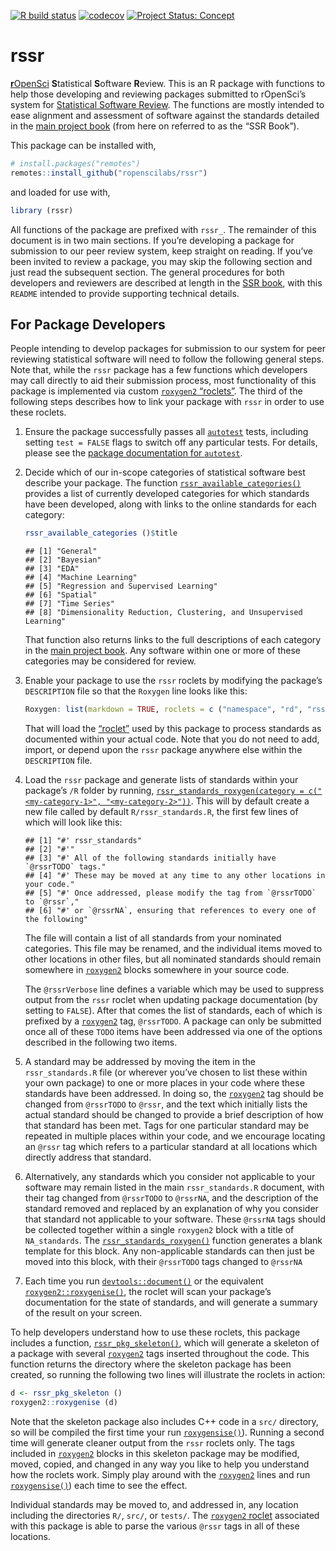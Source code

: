 <!-- badges: start -->

[![R build
status](https://github.com/ropenscilabs/rssr/workflows/R-CMD-check/badge.svg)](https://github.com/ropenscilabs/rssr/actions)
[![codecov](https://codecov.io/gh/ropenscilabs/rssr/branch/master/graph/badge.svg)](https://codecov.io/gh/ropenscilabs/rssr)
[![Project Status:
Concept](https://www.repostatus.org/badges/latest/concept.svg)](https://www.repostatus.org/#concept)
<!-- badges: end -->

<!-- README.md is generated from README.Rmd. Please edit that file -->

# rssr

[**r**OpenSci](https://ropensci.org) **S**tatistical **S**oftware
**R**eview. This is an R package with functions to help those developing
and reviewing packages submitted to rOpenSci’s system for [Statistical
Software
Review](https://ropenscilabs.github.io/statistical-software-review-book/index.html).
The functions are mostly intended to ease alignment and assessment of
software against the standards detailed in the [main project
book](https://ropenscilabs.github.io/statistical-software-review-book/index.html)
(from here on referred to as the “SSR Book”).

This package can be installed with,

``` r
# install.packages("remotes")
remotes::install_github("ropenscilabs/rssr")
```

and loaded for use with,

``` r
library (rssr)
```

All functions of the package are prefixed with `rssr_`. The remainder of
this document is in two main sections. If you’re developing a package
for submission to our peer review system, keep straight on reading. If
you’ve been invited to review a package, you may skip the following
section and just read the subsequent section. The general procedures for
both developers and reviewers are described at length in the [SSR
book](https://ropenscilabs.github.io/statistical-software-review-book/index.html),
with this `README` intended to provide supporting technical details.

## For Package Developers

People intending to develop packages for submission to our system for
peer reviewing statistical software will need to follow the following
general steps. Note that, while the `rssr` package has a few functions
which developers may call directly to aid their submission process, most
functionality of this package is implemented via custom [`roxygen2`
“roclets”](https://roxygen2.r-lib.org). The third of the following steps
describes how to link your package with `rssr` in order to use these
roclets.

1.  Ensure the package successfully passes all
    [`autotest`](https://github.com/ropenscilabs/autotest) tests,
    including setting `test = FALSE` flags to switch off any particular
    tests. For details, please see the [package documentation for
    `autotest`](https://ropenscilabs.github.io/autotest/).

2.  Decide which of our in-scope categories of statistical software best
    describe your package. The function
    [`rssr_available_categories()`](https://ropenscilabs.github.io/statistical-software-review/reference/rssr_available_categories.html)
    provides a list of currently developed categories for which
    standards have been developed, along with links to the online
    standards for each category:

    ``` r
    rssr_available_categories ()$title
    ```

        ## [1] "General"                                                        
        ## [2] "Bayesian"                                                       
        ## [3] "EDA"                                                            
        ## [4] "Machine Learning"                                               
        ## [5] "Regression and Supervised Learning"                             
        ## [6] "Spatial"                                                        
        ## [7] "Time Series"                                                    
        ## [8] "Dimensionality Reduction, Clustering, and Unsupervised Learning"

    That function also returns links to the full descriptions of each
    category in the [main project
    book](https://ropenscilabs.github.io/statistical-software-review-book/index.html).
    Any software within one or more of these categories may be
    considered for review.

3.  Enable your package to use the `rssr` roclets by modifying the
    package’s `DESCRIPTION` file so that the `Roxygen` line looks like
    this:

    ``` r
    Roxygen: list(markdown = TRUE, roclets = c ("namespace", "rd", "rssr::rssr_roclet"))
    ```

    That will load the [“roclet”](https://roxygen2.r-lib.org) used by
    this package to process standards as documented within your actual
    code. Note that you do not need to add, import, or depend upon the
    `rssr` package anywhere else within the `DESCRIPTION` file.

4.  Load the `rssr` package and generate lists of standards within your
    package’s `/R` folder by running,
    [`rssr_standards_roxygen(category = c("<my-category-1>", "<my-category-2>"))`](https://ropenscilabs.github.io/statistical-software-review/reference/rssr_standards_roxygen.html).
    This will by default create a new file called by default
    `R/rssr_standards.R`, the first few lines of which will look like
    this:

        ## [1] "#' rssr_standards"                                                      
        ## [2] "#'"                                                                     
        ## [3] "#' All of the following standards initially have `@rssrTODO` tags."     
        ## [4] "#' These may be moved at any time to any other locations in your code." 
        ## [5] "#' Once addressed, please modify the tag from `@rssrTODO` to `@rssr`,"  
        ## [6] "#' or `@rssrNA`, ensuring that references to every one of the following"

    The file will contain a list of all standards from your nominated
    categories. This file may be renamed, and the individual items moved
    to other locations in other files, but all nominated standards
    should remain somewhere in [`roxygen2`](https://roxygen2.r-lib.org)
    blocks somewhere in your source code.

    The `@rssrVerbose` line defines a variable which may be used to
    suppress output from the `rssr` roclet when updating package
    documentation (by setting to `FALSE`). After that comes the list of
    standards, each of which is prefixed by a
    [`roxygen2`](https://roxygen2.r-lib.org) tag, `@rssrTODO`. A package
    can only be submitted once all of these `TODO` items have been
    addressed via one of the options described in the following two
    items.

5.  A standard may be addressed by moving the item in the
    `rssr_standards.R` file (or wherever you’ve chosen to list these
    within your own package) to one or more places in your code where
    these standards have been addressed. In doing so, the
    [`roxygen2`](https://roxygen2.r-lib.org) tag should be changed from
    `@rssrTODO` to `@rssr`, and the text which initially lists the
    actual standard should be changed to provide a brief description of
    how that standard has been met. Tags for one particular standard may
    be repeated in multiple places within your code, and we encourage
    locating an `@rssr` tag which refers to a particular standard at all
    locations which directly address that standard.

6.  Alternatively, any standards which you consider not applicable to
    your software may remain listed in the main `rssr_standards.R`
    document, with their tag changed from `@rssrTODO` to `@rssrNA`, and
    the description of the standard removed and replaced by an
    explanation of why you consider that standard not applicable to your
    software. These `@rssrNA` tags should be collected together within a
    single `roxygen2` block with a title of `NA_standards`. The
    [`rssr_standards_roxygen()`](https://ropenscilabs.github.io/statistical-software-review/reference/rssr_standards_roxygen.html)
    function generates a blank template for this block. Any
    non-applicable standards can then just be moved into this block,
    with their `@rssrTODO` tags changed to `@rssrNA`

7.  Each time you run
    [`devtools::document()`](https://devtools.r-lib.org/reference/document.html)
    or the equivalent
    [`roxygen2::roxygenise()`](https://roxygen2.r-lib.org/reference/roxygenize.html),
    the roclet will scan your package’s documentation for the state of
    standards, and will generate a summary of the result on your screen.

To help developers understand how to use these roclets, this package
includes a function,
[`rssr_pkg_skeleton()`](https://ropenscilabs.github.io/rssr/reference/rssr_pkg_skeleton.html),
which will generate a skeleton of a package with several
[`roxygen2`](https://roxygen2.r-lib.org) tags inserted throughout the
code. This function returns the directory where the skeleton package has
been created, so running the following two lines will illustrate the
roclets in action:

``` r
d <- rssr_pkg_skeleton ()
roxygen2::roxygenise (d)
```

Note that the skeleton package also includes C++ code in a `src/`
directory, so will be compiled the first time your run
[`roxygensise()`](https://roxygen2.r-lib.org/reference/roxygenize.html)).
Running a second time will generate cleaner output from the `rssr`
roclets only. The tags included in
[`roxygen2`](https://roxygen2.r-lib.org/) blocks in this skeleton
package may be modified, moved, copied, and changed in any way you like
to help you understand how the roclets work. Simply play around with the
[`roxygen2`](https://roxygen2.r-lib.org/) lines and run
[`roxygensise()`](https://roxygen2.r-lib.org/reference/roxygenize.html))
each time to see the effect.

Individual standards may be moved to, and addressed in, any location
including the directories `R/`, `src/`, or `tests/`. The [`roxygen2`
roclet](https://roxygen2.r-lib.org) associated with this package is able
to parse the various `@rssr` tags in all of these locations.
